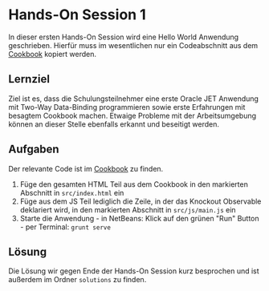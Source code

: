 # Hands-On Session 1

In dieser ersten Hands-On Session wird eine Hello World Anwendung geschrieben.
Hierfür muss im wesentlichen nur ein Codeabschnitt aus dem [Cookbook](http://www.oracle.com/webfolder/technetwork/jet/jetCookbook.html) kopiert werden.

## Lernziel

Ziel ist es, dass die Schulungsteilnehmer eine erste Oracle JET Anwendung mit Two-Way Data-Binding programmieren sowie erste Erfahrungen mit besagtem Cookbook machen.
Etwaige Probleme mit der Arbeitsumgebung können an dieser Stelle ebenfalls erkannt und beseitigt werden.

## Aufgaben

Der relevante Code ist im [Cookbook](http://www.oracle.com/webfolder/technetwork/jet/jetCookbook.html?component=textInput&demo=text) zu finden.

  1. Füge den gesamten HTML Teil aus dem Cookbook in den markierten Abschnitt in `src/index.html` ein
  2. Füge aus dem JS Teil lediglich die Zeile, in der das Knockout Observable deklariert wird, in den markierten Abschnitt in `src/js/main.js` ein
  3. Starte die Anwendung
    - in NetBeans: Klick auf den grünen "Run" Button
    - per Terminal: `grunt serve`

## Lösung

Die Lösung wir gegen Ende der Hands-On Session kurz besprochen und ist außerdem im Ordner `solutions` zu finden.
